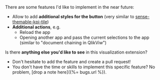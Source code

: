 There are some features I'd like to implement in the near future:

* Allow to add **additional styles for the button** (very similar to [sense-themable-kpi-tile](https://github.com/stefanwalther/sense-themable-kpi-tile))
* **Additional actions**, e.g.
	* Reload the app
	* Opening another app and pass the current selections to the app (similar to "document chaining in QlikViw")

Is there **anything else you'd like to see** in this visualization extension?

* Don't hesitate to add the feature and create a pull request!
* You don't have the time or skills to implement this specific feature? No problem, [drop a note here]({%= bugs.url %}).
